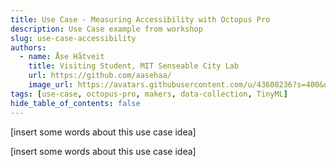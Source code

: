 ```yaml
---
title: Use Case - Measuring Accessibility with Octopus Pro
description: Use Case example from workshop
slug: use-case-accessibility
authors:
  - name: Åse Håtveit
    title: Visiting Student, MIT Senseable City Lab 
    url: https://github.com/aasehaa/
    image_url: https://avatars.githubusercontent.com/u/43608236?s=400&u=fdfb9200d61f38deedca0311a0f5b8b0dd5a41c7&v=4
tags: [use-case, octopus-pro, makers, data-collection, TinyML]
hide_table_of_contents: false
---
```


[insert some words about this use case idea] 

<!-- truncate -->

[insert some words about this use case idea] 
